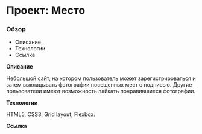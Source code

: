 # Проект: Место

### Обзор

* Описание
* Технологии
* Ссылка

**Описание**

Небольшой сайт, на котором пользователь может зарегистрироваться и затем выкладывать фотографии посещенных мест с подписью. Другие пользователи имеют возможность лайкать понравившиеся фотографии.

**Технологии**

HTML5, CSS3, Grid layout, Flexbox.

**Ссылка**

